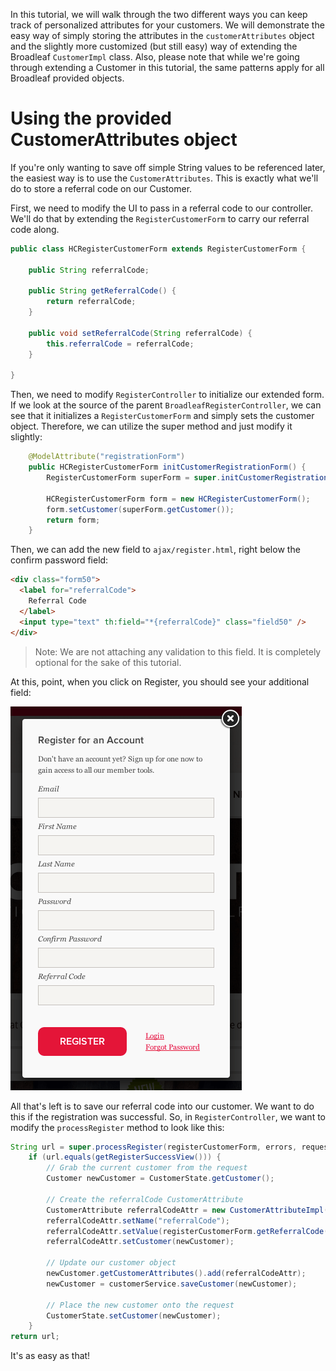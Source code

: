 In this tutorial, we will walk through the two different ways you can keep track of personalized attributes for your customers. We will demonstrate the easy way of simply storing the attributes in the `customerAttributes` object and the slightly more customized (but still easy) way of extending the Broadleaf `CustomerImpl` class. Also, please note that while we're going through extending a Customer in this tutorial, the same patterns apply for all Broadleaf provided objects.

# Using the provided CustomerAttributes object

If you're only wanting to save off simple String values to be referenced later, the easiest way is to use the `CustomerAttributes`. This is exactly what we'll do to store a referral code on our Customer.

First, we need to modify the UI to pass in a referral code to our controller. We'll do that by extending the `RegisterCustomerForm` to carry our referral code along.

```java
public class HCRegisterCustomerForm extends RegisterCustomerForm {
    
    public String referralCode;

    public String getReferralCode() {
        return referralCode;
    }

    public void setReferralCode(String referralCode) {
        this.referralCode = referralCode;
    }
    
}
```

Then, we need to modify `RegisterController` to initialize our extended form. If we look at the source of the parent `BroadleafRegisterController`, we can see that it initializes a `RegisterCustomerForm` and simply sets the customer object. Therefore, we can utilize the super method and just modify it slightly:

```java
    @ModelAttribute("registrationForm")
    public HCRegisterCustomerForm initCustomerRegistrationForm() {
        RegisterCustomerForm superForm = super.initCustomerRegistrationForm();      
        
        HCRegisterCustomerForm form = new HCRegisterCustomerForm();
        form.setCustomer(superForm.getCustomer());
        return form;
    }
```

Then, we can add the new field to `ajax/register.html`, right below the confirm password field:

```html
<div class="form50">
  <label for="referralCode">
    Referral Code
  </label>
  <input type="text" th:field="*{referralCode}" class="field50" />
</div>          
```

> Note: We are not attaching any validation to this field. It is completely optional for the sake of this tutorial.

At this, point, when you click on Register, you should see your additional field:

![Referral Code field](/images/referral-code-tutorial-1.png)

All that's left is to save our referral code into our customer. We want to do this if the registration was successful. So, in `RegisterController`, we want to modify the `processRegister` method to look like this:

```java
String url = super.processRegister(registerCustomerForm, errors, request, response, model);
    if (url.equals(getRegisterSuccessView())) {
        // Grab the current customer from the request
        Customer newCustomer = CustomerState.getCustomer();

        // Create the referralCode CustomerAttribute
        CustomerAttribute referralCodeAttr = new CustomerAttributeImpl();
        referralCodeAttr.setName("referralCode");
        referralCodeAttr.setValue(registerCustomerForm.getReferralCode());
        referralCodeAttr.setCustomer(newCustomer);
        
        // Update our customer object
        newCustomer.getCustomerAttributes().add(referralCodeAttr);
        newCustomer = customerService.saveCustomer(newCustomer);

        // Place the new customer onto the request
        CustomerState.setCustomer(newCustomer);
    }
return url;
```

It's as easy as that!
